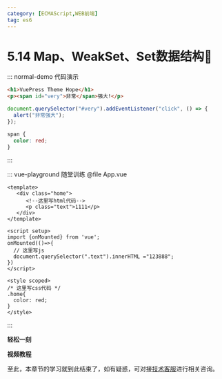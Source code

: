 ```yaml
---
category: [ECMAScript,WEB前端]
tag: es6
---
```

# 5.14 Map、WeakSet、Set数据结构:tada:

::: normal-demo 代码演示
```html
<h1>VuePress Theme Hope</h1>
<p><span id="very">非常</span>强大!</p>
```
```js
document.querySelector("#very").addEventListener("click", () => {
  alert("非常强大");
});
```
```css
span {
  color: red;
}
```
:::


::: vue-playground 随堂训练
@file App.vue
```vue
<template>
   <div class="home">
      <!--这里写html代码-->
      <p class="text">1111</p>
   </div>
</template>

<script setup>
import {onMounted} from 'vue';
onMounted(()=>{
  // 这里写js
  document.querySelector(".text").innerHTML ="123888";
})
</script>

<style scoped>
/* 这里写css代码 */
.home{
  color: red;
}
</style>
```
:::


**轻松一刻**
<AudioPlayer
  src="http://dl.stream.qqmusic.qq.com/C400003dANGA3aX7c4.m4a?guid=4364984230&vkey=B1B59B82546D67E0C4DF69EBF99BD9B4291C24235FE31B0DF9C49CE9D21FF133282664A4C668A9270E322300588CB2FDB9FB8E717AEBE18D&uin=&fromtag=120032"
  title="恋爱画板"
  poster="https://img0.baidu.com/it/u=2811220644,2164135624&fm=253&fmt=auto&app=120&f=JPEG?w=500&h=500"
/>

**视频教程**
<VideoPlayer
  src="https://cdn.cnbj1.fds.api.mi-img.com/mi-mall/97ac2dcc1367e03ac580204d6ca9a724.mp4"/>

至此，本章节的学习就到此结束了，如有疑惑，可对接[技术客服](https://work.weixin.qq.com/kfid/kfc8c0fd9b49c1f38b8)进行相关咨询。